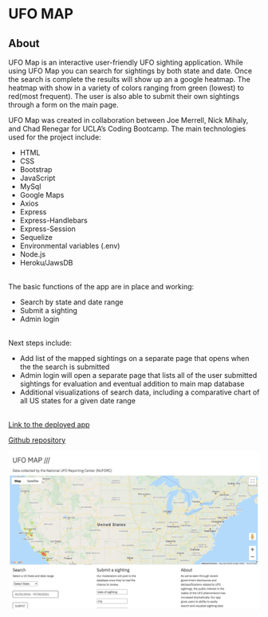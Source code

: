 # UFO MAP

## About

UFO Map is an interactive user-friendly UFO sighting application. While using UFO Map you can search for sightings by both state and date. Once the search is complete the results will show up an a google heatmap. The heatmap with show in a variety of colors ranging from green (lowest) to red(most frequent). The user is also able to submit their own sightings through a form on the main page.

UFO Map was created in collaboration between Joe Merrell, Nick Mihaly, and Chad Renegar for UCLA’s Coding Bootcamp. The main technologies used for the project include:

- HTML
- CSS
- Bootstrap
- JavaScript
- MySql
- Google Maps
- Axios
- Express
- Express-Handlebars
- Express-Session
- Sequelize
- Environmental variables (.env)
- Node.js
- Heroku/JawsDB
<br/><br/>
<p>The basic functions of the app are in place and working:</p>

- Search by state and date range
- Submit a sighting
- Admin login
<br/><br/>
<p>Next steps include:</p>

- Add list of the mapped sightings on a separate page that opens when the the search is submitted
- Admin login will open a separate page that lists all of the user submitted sightings for evaluation and eventual addition to main map database
- Additional visualizations of search data, including a comparative chart of all US states for a given date range
<br/><br/>
<p><a href="[url](https://new-ufo.herokuapp.com/)">Link to the deployed app</a> </p>
<p><a href="[url](https://github.com/JoeMerrell/ufo-map)">Github repository</a> </p>


<img src="public/images/screengrab.png" alt="UFO Map main page">
